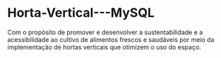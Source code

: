 # Horta-Vertical---MySQL
Com o propósito de promover e desenvolver a sustentabilidade e a acessibilidade ao cultivo de alimentos frescos e saudáveis por meio da implementação de hortas verticais que otimizem o uso do espaço.
